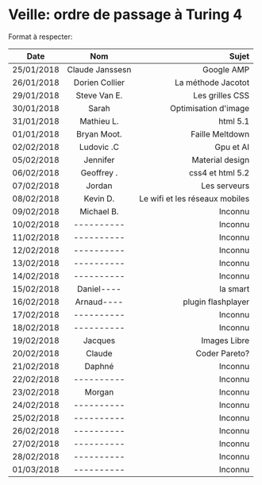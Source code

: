 ﻿# Veille: ordre de passage à Turing 4

Format à respecter:   

| Date          | Nom              | Sujet              |
| ------------- |:----------------:| ------------------:|
| 25/01/2018    | Claude Janssesn  | Google AMP         |
| 26/01/2018    | Dorien Collier   | La méthode Jacotot |
| 29/01/2018    | Steve Van E.     | Les grilles CSS    |
| 30/01/2018    | Sarah            | Optimisation d'image |
| 31/01/2018    | Mathieu L.       | html 5.1           |
| 01/01/2018    | Bryan Moot.      | Faille Meltdown    |
| 02/02/2018    | Ludovic .C       | Gpu et AI          |
| 05/02/2018    | Jennifer         | Material design    |
| 06/02/2018    | Geoffrey  .      | css4 et html 5.2   |
| 07/02/2018    | Jordan           | Les serveurs       |
| 08/02/2018    | Kevin D.         | Le wifi et les réseaux mobiles |
| 09/02/2018    | Michael B.       | Inconnu            |
| 10/02/2018    | ----------       | Inconnu            |
| 11/02/2018    | ----------       | Inconnu            |
| 12/02/2018    | ----------       | Inconnu            |
| 13/02/2018    | ----------       | Inconnu            |
| 14/02/2018    | ----------       | Inconnu            |
| 15/02/2018    | Daniel----       | la smart           |
| 16/02/2018    | Arnaud----       | plugin flashplayer            |
| 17/02/2018    | ----------       | Inconnu            |
| 18/02/2018    | ----------       | Inconnu            |
| 19/02/2018    | Jacques          | Images Libre       |
| 20/02/2018    | Claude           | Coder Pareto?      |
| 21/02/2018    | Daphné           | Inconnu            |
| 22/02/2018    | ----------       | Inconnu            |
| 23/02/2018    | Morgan           | Inconnu            |
| 24/02/2018    | ----------       | Inconnu            |
| 25/02/2018    | ----------       | Inconnu            |
| 26/02/2018    | ----------       | Inconnu            |
| 27/02/2018    | ----------       | Inconnu            |
| 28/02/2018    | ----------       | Inconnu            |
| 01/03/2018    | ----------       | Inconnu            |


